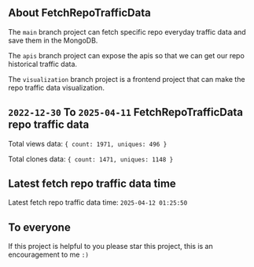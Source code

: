 ## About FetchRepoTrafficData

The `main` branch project can fetch specific repo everyday traffic data and save them in the MongoDB.

The `apis` branch project can expose the apis so that we can get our repo historical traffic data.

The `visualization` branch project is a frontend project that can make the repo traffic data visualization.

## `2022-12-30` To `2025-04-11` FetchRepoTrafficData repo traffic data

Total views data: `{ count: 1971, uniques: 496 }`

Total clones data: `{ count: 1471, uniques: 1148 }`

## Latest fetch repo traffic data time

Latest fetch repo traffic data time: `2025-04-12 01:25:50`

## To everyone

If this project is helpful to you please star this project, this is an encouragement to me `:)`



